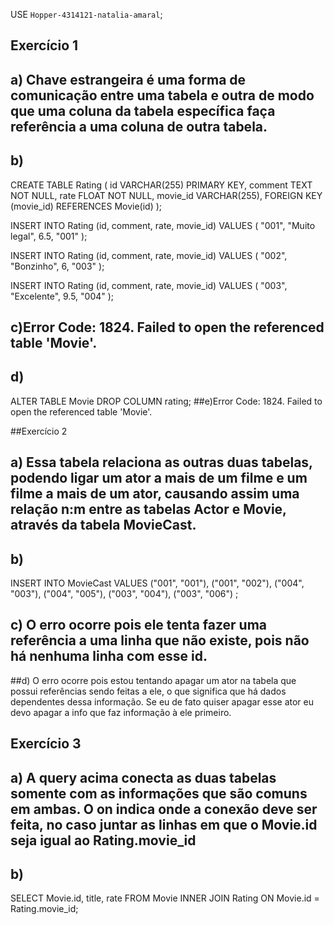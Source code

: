 USE `Hopper-4314121-natalia-amaral`;

## Exercício 1
## a) Chave estrangeira é uma forma de comunicação entre uma tabela e outra de modo que uma coluna da tabela específica faça referência a uma coluna de outra tabela.
## b)
CREATE TABLE Rating (
	id VARCHAR(255) PRIMARY KEY,
    comment TEXT NOT NULL,
    rate FLOAT NOT NULL,
    movie_id VARCHAR(255),
    FOREIGN KEY (movie_id) REFERENCES Movie(id)
);

INSERT INTO Rating (id, comment, rate, movie_id)
VALUES (
	"001",
    "Muito legal",
	6.5,
    "001"
);

INSERT INTO Rating (id, comment, rate, movie_id)
VALUES (
	"002",
    "Bonzinho",
	6,
    "003"
);

INSERT INTO Rating (id, comment, rate, movie_id)
VALUES (
	"003",
    "Excelente",
	9.5,
    "004"
);

## c)Error Code: 1824. Failed to open the referenced table 'Movie'.
## d)
ALTER TABLE Movie
DROP COLUMN rating;
##e)Error Code: 1824. Failed to open the referenced table 'Movie'.

##Exercício 2
## a) Essa tabela relaciona as outras duas tabelas, podendo ligar um ator a mais de um filme e um filme a mais de um ator, causando assim uma relação n:m entre as tabelas Actor e Movie, através da tabela MovieCast.
## b)
INSERT INTO MovieCast
VALUES 
("001", "001"), ("001", "002"), ("004", "003"), ("004", "005"), ("003", "004"), ("003", "006") ;
## c) O erro ocorre pois ele tenta fazer uma referência a uma linha que não existe, pois não há nenhuma linha com esse id.
##d) O erro ocorre pois estou tentando apagar um ator na tabela que possui referências sendo feitas a ele, o que significa que há dados dependentes dessa informação. Se eu de fato quiser apagar esse ator eu devo apagar a info que faz informação à ele primeiro.

## Exercício 3
## a) A query acima conecta as duas tabelas somente com as informações que são comuns em ambas. O on indica onde a conexão deve ser feita, no caso juntar as linhas em que o Movie.id seja igual ao Rating.movie_id
## b)
SELECT Movie.id, title, rate FROM Movie 
INNER JOIN Rating ON Movie.id = Rating.movie_id;